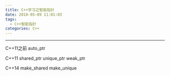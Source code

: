 ```yaml
---
title: C++学习之智能指针
date: 2018-05-09 11:01:03
tags:
  - C++智能指针
categories: C++
---
```


-----


C++11之前
auto_ptr

C++11
shared_ptr
unique_ptr
weak_ptr


C++14
make_shared
make_unique